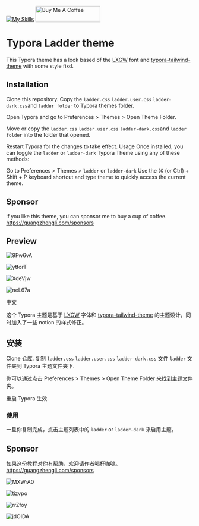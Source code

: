 [![My Skills](https://skillicons.dev/icons?i=css,html,tailwind)](https://skillicons.dev) <a href="https://www.buymeacoffee.com/iguangzhengli" target="_blank"><img src="https://www.buymeacoffee.com/assets/img/custom_images/orange_img.png" alt="Buy Me A Coffee" style="height: 41px !important;width: 174px !important;box-shadow: 0px 3px 2px 0px rgba(190, 190, 190, 0.5) !important;-webkit-box-shadow: 0px 3px 2px 0px rgba(190, 190, 190, 0.5) !important;" ></a>

# Typora Ladder theme
This Typora theme has a look based of the [LXGW](https://github.com/lxgw/LxgwWenKai) font and [typora-tailwind-theme](https://github.com/andredelft/typora-tailwind-theme) with some style fixd.

## Installation
Clone this repository. Copy the `ladder.css` `ladder.user.css` `ladder-dark.css`and `ladder folder` to Typora themes folder.

Open Typora and go to Preferences > Themes > Open Theme Folder.

Move or copy the `ladder.css` `ladder.user.css` `ladder-dark.css`and `ladder folder`  into the folder that opened.

Restart Typora for the changes to take effect.
Usage
Once installed, you can toggle the `ladder` or `ladder-dark` Typora Theme using any of these methods:

Go to Preferences > Themes > `ladder` or `ladder-dark`
Use the ⌘ (or Ctrl) + Shift + P keyboard shortcut and type theme to quickly access the current theme.

## Sponsor

if you like this theme, you can sponsor me to buy a cup of coffee.
https://guangzhengli.com/sponsors

## Preview

![9Fw6vA](https://cdn.jsdelivr.net/gh/guangzhengli/PicURL@master/uPic/9Fw6vA.png)

![ytforT](https://cdn.jsdelivr.net/gh/guangzhengli/PicURL@master/uPic/ytforT.png)

![XdeVjw](https://cdn.jsdelivr.net/gh/guangzhengli/PicURL@master/uPic/XdeVjw.png)

![neL67a](https://cdn.jsdelivr.net/gh/guangzhengli/PicURL@master/uPic/neL67a.png)

中文

这个 Typora 主题是基于 [LXGW](https://github.com/lxgw/LxgwWenKai) 字体和 [typora-tailwind-theme](https://github.com/andredelft/typora-tailwind-theme) 的主题设计，同时加入了一些 notion 的样式修正。

## 安装

Clone 仓库. 复制 `ladder.css` `ladder.user.css` `ladder-dark.css` 文件 `ladder` 文件夹到 Typora 主题文件夹下.

你可以通过点击 Preferences > Themes > Open Theme Folder 来找到主题文件夹。

重启 Typora 生效.

### 使用
一旦你复制完成，点击主题列表中的 `ladder` or `ladder-dark` 来启用主题。

## Sponsor

如果这份教程对你有帮助，欢迎请作者喝杯咖啡。
https://guangzhengli.com/sponsors

![MXWrA0](https://cdn.jsdelivr.net/gh/guangzhengli/PicURL@master/uPic/MXWrA0.png)

![tizvpo](https://cdn.jsdelivr.net/gh/guangzhengli/PicURL@master/uPic/tizvpo.png)

![rrZfoy](https://cdn.jsdelivr.net/gh/guangzhengli/PicURL@master/uPic/rrZfoy.png)

![jdOIDA](https://cdn.jsdelivr.net/gh/guangzhengli/PicURL@master/uPic/jdOIDA.png)